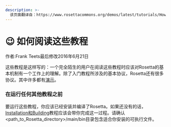 ```yaml
---
description: >-
  该页面翻译自：https://www.rosettacommons.org/demos/latest/tutorials/How_To_Read_These_Tutorials/Tutorial_Setup
---
```


# 😉 如何阅读这些教程

作者:Frank Teets最后修改2016年6月21日

这些教程是这样写的：一个完全陌生的用户在阅读这些教程时应该对Rosetta的基本机制有一个工作上的理解。除了入门教程所涉及的基本协议，Rosetta还有很多协议。其中许多都有[演示](https://www.rosettacommons.org/demos/latest/demos-by-category)。

### 在运行任何其他教程之前&#x20;

要运行这些教程，你应该已经安装并编译了Rosetta。如果还没有的话，[Installation和Building](https://www.rosettacommons.org/demos/latest/tutorials/install\_build/install\_build)教程应该会带你完成这一过程。请确认\<path\_to\_Rosetta\_directory>/main/bin目录包含适合你安装的可执行文件。

